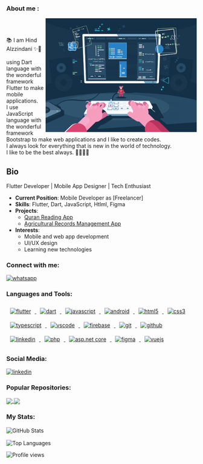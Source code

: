 ### About me :
<img align="right" alt="Coding" width="400"  src="dev.gif"><br><br>

📚 I am Hind Alzzindani ✨👋<br><br>
using Dart language with the wonderful framework Flutter to make mobile applications.<br>
I use JavaScript language with the wonderful framework Bootstrap to make web applications and I like to create codes.  
I always look for everything that is new in the world of technology.  
I like to be the best always. 🎲🎯🧑‍💻


## Bio

Flutter Developer | Mobile App Designer | Tech Enthusiast

- **Current Position**: Mobile Developer as [Freelancer]
- **Skills**: Flutter, Dart, JavaScript, Htlml, Figma
- **Projects**: 
  - [Quran Reading App](link_)
  - [Agricultural Records Management App](link)
- **Interests**: 
  - Mobile and web app development
  - UI/UX design
  - Learning new technologies

### Connect with me:
  <a href="https://wa.me/775464411" target="_blank"> <img src="https://www.vectorlogo.zone/logos/whatsapp/whatsapp-icon.svg" alt="whatsapp" width="40" height="40"/> </a>
### Languages and Tools:
<p align="left">
  <a href="https://flutter.dev/" target="_blank">
    <img src="https://www.vectorlogo.zone/logos/flutterio/flutterio-icon.svg" alt="flutter" width="40" height="40" style="margin: 10px;"/>
  </a>
  <a href="https://dart.dev" target="_blank">
    <img src="https://www.vectorlogo.zone/logos/dartlang/dartlang-icon.svg" alt="dart" width="40" height="40" style="margin: 10px;"/>
  </a>
  <a href="https://www.javascript.com/" target="_blank">
    <img src="https://www.vectorlogo.zone/logos/javascript/javascript-icon.svg" alt="javascript" width="40" height="40" style="margin: 10px;"/>
  </a>
  <a href="https://www.bing.com/search?q=android+studio" target="_blank">
    <img src="https://www.vectorlogo.zone/logos/android/android-icon.svg" alt="android" width="40" height="40" style="margin: 10px;"/>
  </a>
  <a href="https://www.w3.org/html/" target="_blank">
    <img src="https://www.vectorlogo.zone/logos/w3_html5/w3_html5-icon.svg" alt="html5" width="40" height="40" style="margin: 10px;"/>
  </a>
  <a href="https://www.w3schools.com/css/" target="_blank">
    <img src="https://www.vectorlogo.zone/logos/netlifyapp_watercss/netlifyapp_watercss-icon.svg" alt="css3" width="40" height="40" style="margin: 10px;"/>
  </a>
  <a href="https://www.typescriptlang.org/" target="_blank">
    <img src="https://www.vectorlogo.zone/logos/typescriptlang/typescriptlang-icon.svg" alt="typescript" width="40" height="40" style="margin: 10px;"/>
  </a>
  <a href="https://code.visualstudio.com/" target="_blank">
    <img src="https://www.vectorlogo.zone/logos/visualstudio_code/visualstudio_code-icon.svg" alt="vscode" width="40" height="40" style="margin: 10px;"/>
  </a>
  <a href="https://firebase.google.com/" target="_blank">
    <img src="https://www.vectorlogo.zone/logos/firebase/firebase-icon.svg" alt="firebase" width="40" height="40" style="margin: 10px;"/>
  </a>
  <a href="https://git-scm.com/" target="_blank">
    <img src="https://www.vectorlogo.zone/logos/git-scm/git-scm-icon.svg" alt="git" width="40" height="40" style="margin: 10px;"/>
  </a>
  <a href="https://github.com/" target="_blank">
    <img src="https://www.vectorlogo.zone/logos/github/github-icon.svg" alt="github" width="40" height="40" style="margin: 10px;"/>
  </a>
  <a href="https://www.linkedin.com/" target="_blank">
    <img src="https://www.vectorlogo.zone/logos/linkedin/linkedin-icon.svg" alt="linkedin" width="40" height="40" style="margin: 10px;"/>
  </a>
  <a href="https://www.php.net/" target="_blank">
    <img src="https://www.vectorlogo.zone/logos/php/php-icon.svg" alt="php" width="40" height="40" style="margin: 10px;"/>
  </a>
  <a href="https://dotnet.microsoft.com/apps/aspnet" target="_blank">
    <img src="https://www.vectorlogo.zone/logos/dotnet/dotnet-icon.svg" alt="asp.net core" width="40" height="40" style="margin: 10px;"/>
  </a>
  <a href="https://www.figma.com/" target="_blank">
    <img src="https://www.vectorlogo.zone/logos/figma/figma-icon.svg" alt="figma" width="40" height="40" style="margin: 10px;"/>
  </a>
  <a href="https://vuejs.org/" target="_blank">
    <img src="https://www.vectorlogo.zone/logos/vuejs/vuejs-icon.svg" alt="vuejs" width="40" height="40" style="margin: 10px;"/>
  </a>
</p>




### Social Media:

<p align="left">
  <a href="https://www.linkedin.com/in/hind-alzzindani/" target="_blank"> <img src="https://www.vectorlogo.zone/logos/linkedin/linkedin-icon.svg" alt="linkedin" width="40" height="40"/> </a>

</p>

### Popular Repositories:

<p align="left">
  <a href="https://github.com/flutter_hjozatApp">
    <img align="center" src="https://github-readme-stats.vercel.app/api/pin/?username=hindalzzindani&repo=REPO_1&theme=radical" />
  </a>
  <a href="https://github.com/agriy_yeapp3clicks">
    <img align="center" src="https://github-readme-stats.vercel.app/api/pin/?username=hindalzzindani&repo=REPO_2&theme=radical" />
  </a>
</p>

### My Stats:

<p align="left">
  <img align="center" src="https://github-readme-stats.vercel.app/api?username=hindalzzindani&show_icons=true&theme=radical" alt="GitHub Stats" />
</p>

<p align="left">
  <img align="center" src="https://github-readme-stats.vercel.app/api/top-langs/?username=hindalzzindani&layout=compact&theme=radical" alt="Top Languages" />
</p>
<p align="left">
  <img src="https://komarev.com/ghpvc/?username=hindalzzindan" alt="Profile views"/>
</p>

